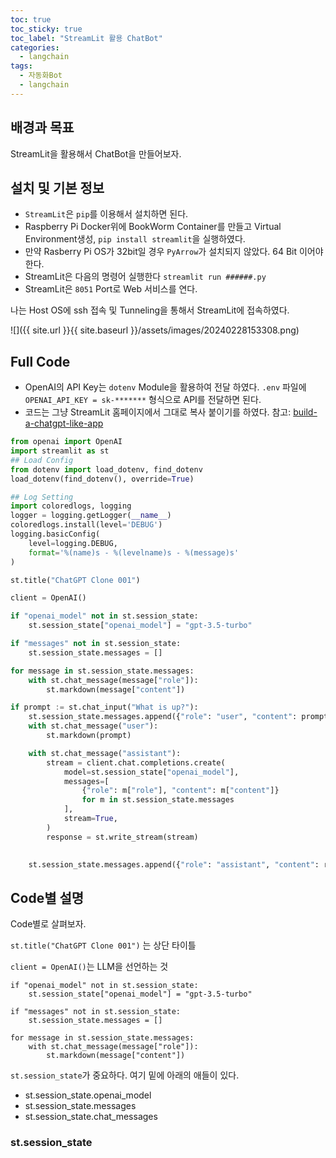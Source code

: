 ```yaml
---
toc: true
toc_sticky: true
toc_label: "StreamLit 활용 ChatBot"
categories:
  - langchain
tags:
  - 자동화Bot
  - langchain
---
```


## 배경과 목표

 StreamLit을 활용해서 ChatBot을 만들어보자.

## 설치 및 기본 정보

- `StreamLit`은 `pip`를 이용해서 설치하면 된다.
- Raspberry Pi Docker위에 BookWorm Container를 만들고 Virtual Environment생성, `pip install streamlit`을 실행하였다.
- 만약 Rasberry Pi OS가 32bit일 경우 `PyArrow`가 설치되지 않았다. 64 Bit 이어야 한다.
- StreamLit은 다음의 명령어 실행한다 `streamlit run ######.py`
- StreamLit은 `8051` Port로 Web 서비스를 연다.

나는 Host OS에 ssh 접속 및 Tunneling을 통해서 StreamLit에 접속하였다.

![]({{ site.url }}{{ site.baseurl }}/assets/images/20240228153308.png)

## Full Code

- OpenAI의 API Key는 `dotenv` Module을 활용하여 전달 하였다. `.env` 파일에 `OPENAI_API_KEY = sk-*******` 형식으로 API를 전달하면 된다.
- 코드는 그냥 StreamLit 홈페이지에서 그대로 복사 붙이기를 하였다. 
  참고: [build-a-chatgpt-like-app](https://docs.streamlit.io/knowledge-base/tutorials/build-conversational-apps#build-a-chatgpt-like-app)

```python
from openai import OpenAI
import streamlit as st
## Load Config
from dotenv import load_dotenv, find_dotenv
load_dotenv(find_dotenv(), override=True)

## Log Setting
import coloredlogs, logging
logger = logging.getLogger(__name__)
coloredlogs.install(level='DEBUG')
logging.basicConfig(
    level=logging.DEBUG, 
    format='%(name)s - %(levelname)s - %(message)s'
)

st.title("ChatGPT Clone 001")

client = OpenAI()

if "openai_model" not in st.session_state:
    st.session_state["openai_model"] = "gpt-3.5-turbo"

if "messages" not in st.session_state:
    st.session_state.messages = []

for message in st.session_state.messages:
    with st.chat_message(message["role"]):
        st.markdown(message["content"])

if prompt := st.chat_input("What is up?"):
    st.session_state.messages.append({"role": "user", "content": prompt})
    with st.chat_message("user"):
        st.markdown(prompt)

    with st.chat_message("assistant"):
        stream = client.chat.completions.create(
            model=st.session_state["openai_model"],
            messages=[
                {"role": m["role"], "content": m["content"]}
                for m in st.session_state.messages
            ],
            stream=True,
        )
        response = st.write_stream(stream)

        
    st.session_state.messages.append({"role": "assistant", "content": response})
```

## Code별 설명

Code별로 살펴보자.

`st.title("ChatGPT Clone 001")` 는 상단 타이틀

`client = OpenAI()`는 LLM을 선언하는 것 

```
if "openai_model" not in st.session_state:
    st.session_state["openai_model"] = "gpt-3.5-turbo"

if "messages" not in st.session_state:
    st.session_state.messages = []

for message in st.session_state.messages:
    with st.chat_message(message["role"]):
        st.markdown(message["content"])
```

`st.session_state`가 중요하다. 여기 밑에 아래의 애들이 있다.

- st.session_state.openai_model
- st.session_state.messages
- st.session_state.chat_messages

### st.session_state


